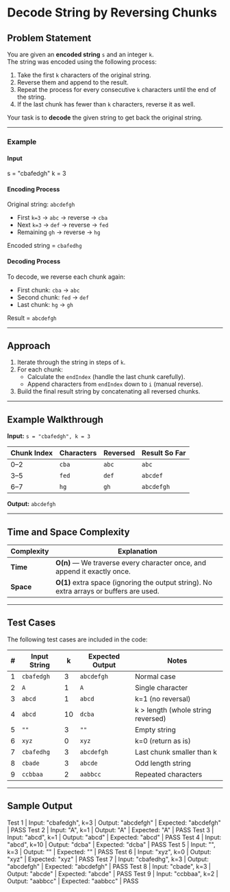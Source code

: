 # Decode String by Reversing Chunks

## Problem Statement

You are given an **encoded string** `s` and an integer `k`.  
The string was encoded using the following process:

1. Take the first `k` characters of the original string.
2. Reverse them and append to the result.
3. Repeat the process for every consecutive `k` characters until the end of the string.
4. If the last chunk has fewer than `k` characters, reverse it as well.

Your task is to **decode** the given string to get back the original string.

---

### Example

#### Input
s = "cbafedgh"
k = 3


#### Encoding Process
Original string: `abcdefgh`

- First `k=3` → `abc` → reverse → `cba`
- Next `k=3` → `def` → reverse → `fed`
- Remaining `gh` → reverse → `hg`

Encoded string = `cbafedhg`

#### Decoding Process
To decode, we reverse each chunk again:

- First chunk: `cba` → `abc`
- Second chunk: `fed` → `def`
- Last chunk: `hg` → `gh`

Result = `abcdefgh`

---

## Approach

1. Iterate through the string in steps of `k`.
2. For each chunk:
   - Calculate the `endIndex` (handle the last chunk carefully).
   - Append characters from `endIndex` down to `i` (manual reverse).
3. Build the final result string by concatenating all reversed chunks.

---

## Example Walkthrough

**Input:** `s = "cbafedgh", k = 3`

| Chunk Index | Characters | Reversed | Result So Far |
|------------|-----------|---------|---------------|
| 0–2        | `cba`     | `abc`  | `abc` |
| 3–5        | `fed`     | `def`  | `abcdef` |
| 6–7        | `hg`      | `gh`   | `abcdefgh` |

**Output:** `abcdefgh`

---

## Time and Space Complexity

| Complexity | Explanation |
|-----------|-------------|
| **Time**  | **O(n)** — We traverse every character once, and append it exactly once. |
| **Space** | **O(1)** extra space (ignoring the output string). No extra arrays or buffers are used. |

---

## Test Cases

The following test cases are included in the code:

| # | Input String | k | Expected Output | Notes |
|---|-------------|---|----------------|------|
| 1 | `cbafedgh` | 3 | `abcdefgh` | Normal case |
| 2 | `A` | 1 | `A` | Single character |
| 3 | `abcd` | 1 | `abcd` | k=1 (no reversal) |
| 4 | `abcd` | 10 | `dcba` | k > length (whole string reversed) |
| 5 | `""` | 3 | `""` | Empty string |
| 6 | `xyz` | 0 | `xyz` | k=0 (return as is) |
| 7 | `cbafedhg` | 3 | `abcdefgh` | Last chunk smaller than k |
| 8 | `cbade` | 3 | `abcde` | Odd length string |
| 9 | `ccbbaa` | 2 | `aabbcc` | Repeated characters |

---

## Sample Output
Test 1 | Input: "cbafedgh", k=3 | Output: "abcdefgh" | Expected: "abcdefgh" | PASS
Test 2 | Input: "A", k=1 | Output: "A" | Expected: "A" | PASS
Test 3 | Input: "abcd", k=1 | Output: "abcd" | Expected: "abcd" | PASS
Test 4 | Input: "abcd", k=10 | Output: "dcba" | Expected: "dcba" | PASS
Test 5 | Input: "", k=3 | Output: "" | Expected: "" | PASS
Test 6 | Input: "xyz", k=0 | Output: "xyz" | Expected: "xyz" | PASS
Test 7 | Input: "cbafedhg", k=3 | Output: "abcdefgh" | Expected: "abcdefgh" | PASS
Test 8 | Input: "cbade", k=3 | Output: "abcde" | Expected: "abcde" | PASS
Test 9 | Input: "ccbbaa", k=2 | Output: "aabbcc" | Expected: "aabbcc" | PASS
